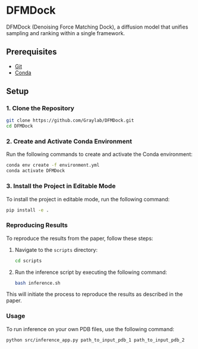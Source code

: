 # DFMDock
DFMDock (Denoising Force Matching Dock), a diffusion model that unifies sampling and ranking within a single framework.


## Prerequisites

- [Git](https://git-scm.com/)
- [Conda](https://docs.conda.io/projects/conda/en/latest/user-guide/install/)

## Setup

### 1. Clone the Repository

```bash
git clone https://github.com/Graylab/DFMDock.git
cd DFMDock
```

### 2. Create and Activate Conda Environment

Run the following commands to create and activate the Conda environment:

```bash
conda env create -f environment.yml
conda activate DFMDock
```

### 3. Install the Project in Editable Mode

To install the project in editable mode, run the following command:

```bash
pip install -e .
```

### Reproducing Results

To reproduce the results from the paper, follow these steps:

1. Navigate to the `scripts` directory:
    ```bash
    cd scripts
    ```

2. Run the inference script by executing the following command:
    ```bash
    bash inference.sh
    ```

This will initiate the process to reproduce the results as described in the paper.

### Usage

To run inference on your own PDB files, use the following command:

```bash
python src/inference_app.py path_to_input_pdb_1 path_to_input_pdb_2
```

